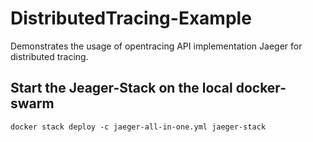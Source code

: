 # DistributedTracing-Example

Demonstrates the usage of opentracing API implementation Jaeger for distributed tracing.

## Start the Jeager-Stack on the local docker-swarm

```
docker stack deploy -c jaeger-all-in-one.yml jaeger-stack
```
